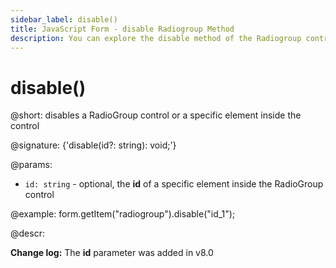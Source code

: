 ```yaml
---
sidebar_label: disable()
title: JavaScript Form - disable Radiogroup Method 
description: You can explore the disable method of the Radiogroup control of Form in the documentation of the DHTMLX JavaScript UI library. Browse developer guides and API reference, try out code examples and live demos, and download a free 30-day evaluation version of DHTMLX Suite 7.
---
```


# disable()

@short: disables a RadioGroup control or a specific element inside the control

@signature: {'disable(id?: string): void;'}

@params:
- `id: string` - optional, the **id** of a specific element inside the RadioGroup control

@example:
form.getItem("radiogroup").disable("id_1");

@descr:

**Change log:** The **id** parameter was added in v8.0